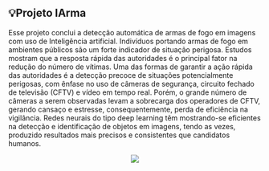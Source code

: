 ## 💡Projeto IArma 

Esse projeto conclui a detecção automática de armas de fogo em imagens com uso de Inteligência artificial. Indivíduos portando armas de fogo em ambientes públicos são um forte indicador de situação perigosa. Estudos mostram que a resposta rápida das autoridades é o principal fator na redução do número de vítimas. Uma das formas de garantir a ação rápida das autoridades é a detecção precoce de situações potencialmente perigosas, com ênfase no uso de câmeras de segurança, circuito fechado de televisão (CFTV) e vídeo em tempo real. Porém, o grande número de câmeras a serem observadas levam a sobrecarga dos operadores de CFTV, gerando cansaço e estresse, consequentemente, perda de eficiência na vigilância. Redes neurais do tipo deep learning têm mostrando-se eficientes na detecção e identificação de objetos em imagens, tendo as vezes, produzido resultados mais precisos e consistentes que candidatos humanos.

<p align="center">
<img src="https://www.scylla.ai/static/f78629c26ee2aaaf681abaa891228f75/e0815/scylla-object-detection.png"/>
</p>
